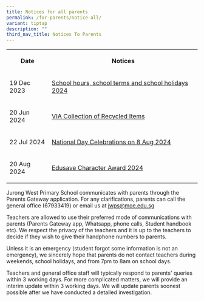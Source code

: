 ```yaml
---
title: Notices for all parents
permalink: /for-parents/notice-all/
variant: tiptap
description: ""
third_nav_title: Notices To Parents
---
```

<table style="minWidth: 50px">
<colgroup>
<col>
<col>
</colgroup>
<tbody>
<tr>
<th rowspan="1" colspan="1">
<p>Date</p>
</th>
<th rowspan="1" colspan="1">
<p>Notices</p>
</th>
</tr>
<tr>
<td rowspan="1" colspan="1">
<p>19 Dec 2023</p>
</td>
<td rowspan="1" colspan="1">
<p><a href="/files/Letter to parents/Term 1/001a_School_Hours__School_Terms_and_Holidays_for_2024.pdf" rel="noopener noreferrer nofollow" target="_blank">School hours, school terms and school holidays 2024</a>
</p>
</td>
</tr>
<tr>
<td rowspan="1" colspan="1">
<p>20 Jun 2024</p>
</td>
<td rowspan="1" colspan="1">
<p><a href="/files/Letter to parents/Term 3/057_VIA_collection_of_recycled_items.pdf" rel="noopener noreferrer nofollow" target="_blank">VIA Collection of Recycled Items</a>
</p>
</td>
</tr>
<tr>
<td rowspan="1" colspan="1">
<p>22 Jul 2024</p>
</td>
<td rowspan="1" colspan="1">
<p><a href="/files/Letter to parents/Term 3/063_National_Day_Celebrations_2024.pdf" rel="noopener noreferrer nofollow" target="_blank">National Day Celebrations on 8 Aug 2024</a>
</p>
</td>
</tr>
<tr>
<td rowspan="1" colspan="1">
<p>20 Aug 2024</p>
</td>
<td rowspan="1" colspan="1">
<p><a href="/files/Letter to parents/Term 3/069_Edusave_Character_Award.pdf" rel="noopener noreferrer nofollow" target="_blank">Edusave Character Award 2024</a>
</p>
</td>
</tr>
</tbody>
</table>
<p></p>
<p>Jurong West Primary School communicates with parents through the Parents
Gateway application. For any clarifications, parents can call the general
office (67933419) or email us at <a href="mailto:jwsc2@ymca.edu.sg" rel="noopener noreferrer nofollow" target="_blank">jwps@moe.edu.sg</a>
</p>
<p>Teachers are allowed to use their preferred mode of communications with
parents (Parents Gateway app, Whatsapp, phone calls, Student handbook etc).
We respect the privacy of the teachers and it is up to the teachers to
decide if they wish to give their handphone numbers to parents.</p>
<p>Unless it is an emergency (student forgot some information is not an emergency),
we sincerely hope that parents do not contact teachers during weekends,
school holidays, and from 7pm to 8am on school days.</p>
<p>Teachers and general office staff will typically respond to parents' queries
within 3 working days. For more complicated matters, we will provide an
interim update within 3 working days. We will update parents soonest possible
after we have conducted a detailed investigation.</p>